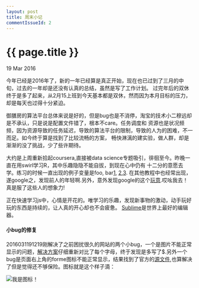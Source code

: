 ```yaml
---
layout: post
title: 周末小记
commentIssueId: 2
---
```


{{ page.title }}
================

<p class="meta">19 Mar 2016</p>

今年已经是2016年了，新的一年已经算是真正开始，现在也已过到了三月的中旬，过去的一年却是还没有认真的总结，虽然是写了工作计划。
过完年后的双休终于是多了起来，从2月15上班到今天基本都是双休，然而因为本月目标的压力，却是每天也过得十分紧迫。


御膳房的算法平台总体来说是好的，但是bug也是不消停，淘宝的技术小二穆远却是不承认，只是说是配置文件错了，根本不care。任务调度和
资源也是状况频频，因为资源导致的任务延迟，导致的算法平台的限制，导致的人为的困难，不一而足。如今终于算是找到了比较流畅的方案，
畅快淋漓的建实验，做人群，却是渐渐的没了挑战，少了些许期待。


大约是上周重新拾起coursera,直接被data science专题吸引，徘徊至今。昨晚一直在用swirl学习R，其中乐趣隐隐不能自拔，到现在心中仍有
十二分的意愿去学。练习的时候一直出现的例子变量是foo, bar[1](http://stackoverflow.com/questions/4868904/what-is-the-origin-of-foo-and-bar),
[2](https://en.wikipedia.org/wiki/Foobar),[3](https://www.quora.com/Why-do-foo-and-bar-appear-frequently-in-programming-language-tutorials).
在其他教程中也经常出现，遂google之，发现前人的年轻啊.另外，意外发现google的这个[玩意](http://www.google.com/foobar/).哎吆我去！
真是服了这些人的想象力!


正在快速学习js中，心情是开花的。唯学习的乐趣，发现新事物的激动，动手玩好玩的东西是持续的，让人真的开心却也不会疲惫。
[Sublime](http://www.sublimetext.com/)是世界上最好的编辑器。

#### 小bug的修复

2016031191219刚解决了之前困扰很久的网站的两个小bug，一个是图片不能正常显示的问题，[解决方案](https://jekyllrb.com/docs/posts/)仔细重新对比了每个字母，终于发现是多写了$.另外一个bug是页面右上角的forme图标不能正常显示，结果找到了官方的[源文件](https://github.com/blog/273-github-ribbons),也算解决了但是觉得还不够保险。图标就是这个样子滴：

![我是图标！]({{site.url}}/images/forkme_right_darkblue_121621.png)

